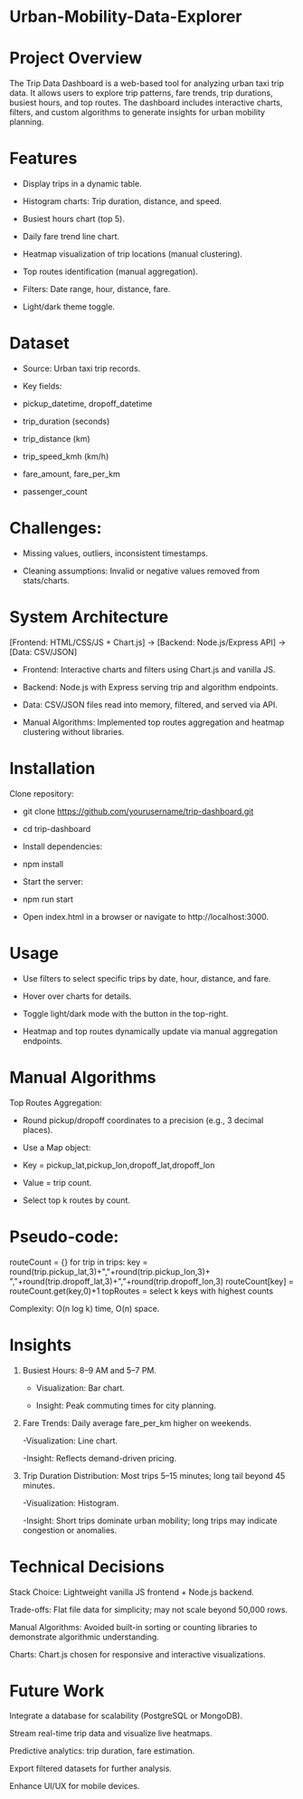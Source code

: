 # Urban-Mobility-Data-Explorer

# Project Overview

The Trip Data Dashboard is a web-based tool for analyzing urban taxi trip data. It allows users to explore trip patterns, fare trends, trip durations, busiest hours, and top routes. The dashboard includes interactive charts, filters, and custom algorithms to generate insights for urban mobility planning.

# Features

- Display trips in a dynamic table.

- Histogram charts: Trip duration, distance, and speed.

- Busiest hours chart (top 5).

- Daily fare trend line chart.

- Heatmap visualization of trip locations (manual clustering).

- Top routes identification (manual aggregation).

- Filters: Date range, hour, distance, fare.

- Light/dark theme toggle.

# Dataset

- Source: Urban taxi trip records.

- Key fields:

- pickup_datetime, dropoff_datetime

- trip_duration (seconds)

- trip_distance (km)

- trip_speed_kmh (km/h)

- fare_amount, fare_per_km

- passenger_count

# Challenges:

* Missing values, outliers, inconsistent timestamps.

* Cleaning assumptions: Invalid or negative values removed from stats/charts.

# System Architecture
[Frontend: HTML/CSS/JS + Chart.js] → [Backend: Node.js/Express API] → [Data: CSV/JSON]


- Frontend: Interactive charts and filters using Chart.js and vanilla JS.

- Backend: Node.js with Express serving trip and algorithm endpoints.

- Data: CSV/JSON files read into memory, filtered, and served via API.

- Manual Algorithms: Implemented top routes aggregation and heatmap clustering without libraries.

# Installation

Clone repository:

* git clone https://github.com/yourusername/trip-dashboard.git
* cd trip-dashboard

* Install dependencies:
* npm install

* Start the server:
* npm run start

* Open index.html in a browser or navigate to http://localhost:3000.

# Usage

- Use filters to select specific trips by date, hour, distance, and fare.

- Hover over charts for details.

- Toggle light/dark mode with the button in the top-right.

- Heatmap and top routes dynamically update via manual aggregation endpoints.

# Manual Algorithms
Top Routes Aggregation:

- Round pickup/dropoff coordinates to a precision (e.g., 3 decimal places).

- Use a Map object:

-    Key = pickup_lat,pickup_lon,dropoff_lat,dropoff_lon

-    Value = trip count.

- Select top k routes by count.

# Pseudo-code:

routeCount = {}
for trip in trips:
    key = round(trip.pickup_lat,3)+","+round(trip.pickup_lon,3)+
          ","+round(trip.dropoff_lat,3)+","+round(trip.dropoff_lon,3)
    routeCount[key] = routeCount.get(key,0)+1
topRoutes = select k keys with highest counts


Complexity: O(n log k) time, O(n) space.

# Insights

1. Busiest Hours: 8–9 AM and 5–7 PM.

   - Visualization: Bar chart.

   - Insight: Peak commuting times for city planning.

2. Fare Trends: Daily average fare_per_km higher on weekends.

   -Visualization: Line chart.

   -Insight: Reflects demand-driven pricing.

3. Trip Duration Distribution: Most trips 5–15 minutes; long tail beyond 45 minutes.

   -Visualization: Histogram.

   -Insight: Short trips dominate urban mobility; long trips may indicate congestion or anomalies.

# Technical Decisions

Stack Choice: Lightweight vanilla JS frontend + Node.js backend.

Trade-offs: Flat file data for simplicity; may not scale beyond 50,000 rows.

Manual Algorithms: Avoided built-in sorting or counting libraries to demonstrate algorithmic understanding.

Charts: Chart.js chosen for responsive and interactive visualizations.

# Future Work

Integrate a database for scalability (PostgreSQL or MongoDB).

Stream real-time trip data and visualize live heatmaps.

Predictive analytics: trip duration, fare estimation.

Export filtered datasets for further analysis.

Enhance UI/UX for mobile devices.
